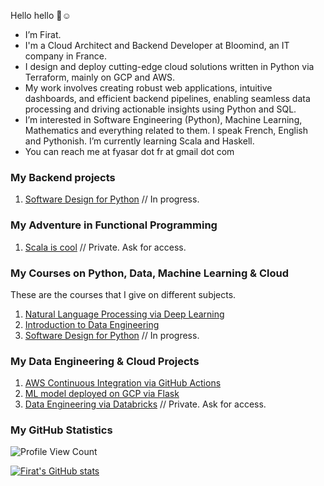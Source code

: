 Hello hello 👋☺️

- I’m Firat. 
- I'm a Cloud Architect and Backend Developer at Bloomind, an IT company in France.
- I design and deploy cutting-edge cloud solutions written in Python via Terraform, mainly on GCP and AWS.
- My work involves creating robust web applications, intuitive dashboards, and efficient backend pipelines, enabling seamless data processing and driving actionable insights using Python and SQL.
- I’m interested in Software Engineering (Python), Machine Learning, Mathematics and everything related to them. I speak French, English and Pythonish. I’m currently learning Scala and Haskell.
- You can reach me at fyasar dot fr at gmail dot com

### My Backend projects

1. [Software Design for Python](https://github.com/yasarigno/software-design-for-python) // In progress.

### My Adventure in Functional Programming

1. [Scala is cool](https://github.com/yasarigno/scala_is_cool) // Private. Ask for access.

### My Courses on Python, Data, Machine Learning & Cloud

These are the courses that I give on different subjects. 

1. [Natural Language Processing via Deep Learning](https://github.com/yasarigno/NLP_DeepLearning_Course)
2. [Introduction to Data Engineering](https://github.com/yasarigno/intro_to_data_engineering_at_gsu)
3. [Software Design for Python](https://github.com/yasarigno/software-design-for-python) // In progress.

### My Data Engineering & Cloud Projects

1. [AWS Continuous Integration via GitHub Actions](https://github.com/yasarigno/AWS-Continuous-Integration)
2. [ML model deployed on GCP via Flask](https://github.com/yasarigno/GCP-ML-Model-via-Flask)
3. [Data Engineering via Databricks](https://github.com/yasarigno/Data_Engineering_via_Databricks) // Private. Ask for access.


### My GitHub Statistics

![Profile View Count](https://komarev.com/ghpvc/?username=yasarigno&color=orange)

[![Firat's GitHub stats](https://github-readme-stats.vercel.app/api?username=yasarigno&show_icons=true&count_private=true&theme=monokai&custom_title=Fırat's%20Github%20Stats)](https://github.com/veb-101)

<!---
yasarigno/yasarigno is a ✨ special ✨ repository because its `README.md` (this file) appears on your GitHub profile.
You can click the Preview link to take a look at your changes.
--->
